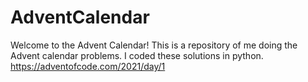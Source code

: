 # AdventCalendar
Welcome to the Advent Calendar!
This is a repository of me doing the Advent calendar problems. I coded these solutions in python.
https://adventofcode.com/2021/day/1
